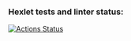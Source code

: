 ### Hexlet tests and linter status:
[![Actions Status](https://github.com/gaspertan/frontend-project-46/actions/workflows/hexlet-check.yml/badge.svg)](https://github.com/gaspertan/frontend-project-46/actions)